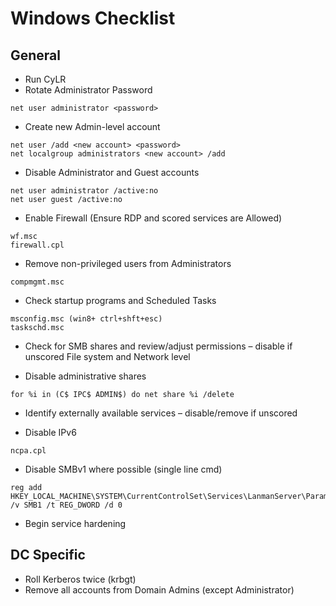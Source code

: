 # Windows Checklist

## General
*	Run CyLR
*	Rotate Administrator Password
```
net user administrator <password>
```

* Create new Admin-level account
```
net user /add <new account> <password>
net localgroup administrators <new account> /add
```

* Disable Administrator and Guest accounts
```
net user administrator /active:no
net user guest /active:no
```

* Enable Firewall (Ensure RDP and scored services are Allowed)
```
wf.msc
firewall.cpl
```

* Remove non-privileged users from Administrators
```
compmgmt.msc
```

* Check startup programs and Scheduled Tasks
```
msconfig.msc (win8+ ctrl+shft+esc)
taskschd.msc
```

*	Check for SMB shares and review/adjust permissions – disable if unscored File system and Network level

* Disable administrative shares
```
for %i in (C$ IPC$ ADMIN$) do net share %i /delete
```

* Identify externally available services – disable/remove if unscored

* Disable IPv6
```
ncpa.cpl
```

* Disable SMBv1 where possible (single line cmd)
```
reg add HKEY_LOCAL_MACHINE\SYSTEM\CurrentControlSet\Services\LanmanServer\Parameters /v SMB1 /t REG_DWORD /d 0
```

* Begin service hardening

## DC Specific
* Roll Kerberos twice (krbgt)
* Remove all accounts from Domain Admins (except Administrator)
